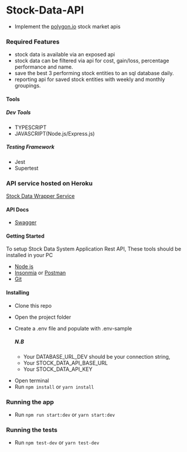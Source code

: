 # Stock-Data-API

- Implement the [polygon.io](https://polygon.io/docs/stocks/) stock market apis

### Required Features

- stock data is available via an exposed api
- stock data can be filtered via api for cost, gain/loss, percentage performance and name.
- save the best 3 performing stock entities to an sql database daily.
- reporting api for saved stock entities with weekly and monthly groupings.

#### Tools

##### Dev Tools

- TYPESCRIPT
- JAVASCRIPT(Node.js/Express.js)

##### Testing Framework

- Jest
- Supertest

### API service hosted on Heroku

[Stock Data Wrapper Service](https://stock-data-apis.herokuapp.com)

#### API Docs

- [Swagger](https://stock-data-apis.herokuapp.com/api-docs)

#### Getting Started

To setup Stock Data System Application Rest API, These tools should be installed in your PC

- [Node js](https://nodejs.org/en/download/)
- [Insonmia](https://insomnia.rest/download/) or [Postman](https://www.getpostman.com/downloads/)
- [Git](https://git-scm.com/downloads)

#### Installing

- Clone this repo
- Open the project folder
- Create a .env file and populate with .env-sample

  ##### N.B

  - Your DATABASE_URL_DEV should be your connection string,
  - Your STOCK_DATA_API_BASE_URL
  - Your STOCK_DATA_API_KEY

* Open terminal
* Run `npm install` or `yarn install`

### Running the app

- Run `npm run start:dev` or `yarn start:dev`

### Running the tests

- Run `npm test-dev` or `yarn test-dev`
